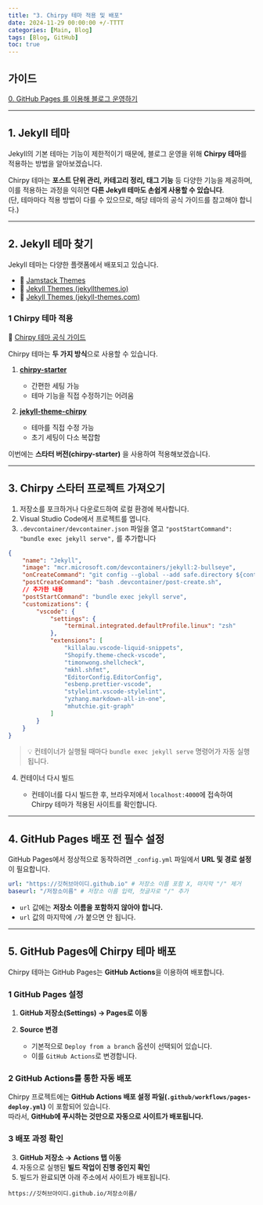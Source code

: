 ```yaml
---
title: "3. Chirpy 테마 적용 및 배포"
date: 2024-11-29 00:00:00 +/-TTTT
categories: [Main, Blog]
tags: [Blog, GitHub]
toc: true
---
```


## 가이드

[0. GitHub Pages 를 이용해 블로그 운영하기](../github-pages-blog-00)

---

## 1. Jekyll 테마

Jekyll의 기본 테마는 기능이 제한적이기 때문에, 블로그 운영을 위해 **Chirpy 테마**를 적용하는 방법을 알아보겠습니다.

Chirpy 테마는 **포스트 단위 관리, 카테고리 정리, 태그 기능** 등 다양한 기능을 제공하며, 이를 적용하는 과정을 익히면 **다른 Jekyll 테마도 손쉽게 사용할 수 있습니다**.  
(단, 테마마다 적용 방법이 다를 수 있으므로, 해당 테마의 공식 가이드를 참고해야 합니다.)

---

## 2. Jekyll 테마 찾기

Jekyll 테마는 다양한 플랫폼에서 배포되고 있습니다.

- 🔗 [Jamstack Themes](https://jamstackthemes.dev/ssg/jekyll/)
- 🔗 [Jekyll Themes (jekyllthemes.io)](https://jekyllthemes.io/)
- 🔗 [Jekyll Themes (jekyll-themes.com)](https://jekyll-themes.com/)

### 1 Chirpy 테마 적용

🔗 [Chirpy 테마 공식 가이드](https://chirpy.cotes.page/posts/getting-started/)

Chirpy 테마는 **두 가지 방식**으로 사용할 수 있습니다.

1. **[chirpy-starter](https://github.com/cotes2020/chirpy-starter)**
    
    - 간편한 세팅 가능
    - 테마 기능을 직접 수정하기는 어려움
    
2. **[jekyll-theme-chirpy](https://github.com/cotes2020/jekyll-theme-chirpy)**
    
    - 테마를 직접 수정 가능
    - 초기 세팅이 다소 복잡함

이번에는 **스타터 버전(chirpy-starter)** 을 사용하여 적용해보겠습니다.

---

## 3. Chirpy 스타터 프로젝트 가져오기

1. 저장소를 포크하거나 다운로드하여 로컬 환경에 복사합니다.
2. Visual Studio Code에서 프로젝트를 엽니다.
3. `.devcontainer/devcontainer.json` 파일을 열고 `"postStartCommand": "bundle exec jekyll serve",` 를 추가합니다

```json
{
	"name": "Jekyll",
	"image": "mcr.microsoft.com/devcontainers/jekyll:2-bullseye",
	"onCreateCommand": "git config --global --add safe.directory ${containerWorkspaceFolder}",
	"postCreateCommand": "bash .devcontainer/post-create.sh",
	// 추가한 내용
	"postStartCommand": "bundle exec jekyll serve",
	"customizations": {
		"vscode": {
			"settings": {
				"terminal.integrated.defaultProfile.linux": "zsh"
			},
			"extensions": [
				"killalau.vscode-liquid-snippets",
				"Shopify.theme-check-vscode",
				"timonwong.shellcheck",
				"mkhl.shfmt",
				"EditorConfig.EditorConfig",
				"esbenp.prettier-vscode",
				"stylelint.vscode-stylelint",
				"yzhang.markdown-all-in-one",
				"mhutchie.git-graph"
			]
		}
	}
}
```

>💡 컨테이너가 실행될 때마다 `bundle exec jekyll serve` 명령어가 자동 실행됩니다.

4. 컨테이너 다시 빌드
	
	- 컨테이너를 다시 빌드한 후, 브라우저에서 `localhost:4000`에 접속하여 Chirpy 테마가 적용된 사이트를 확인합니다.

---

## 4. GitHub Pages 배포 전 필수 설정

GitHub Pages에서 정상적으로 동작하려면 `_config.yml` 파일에서 **URL 및 경로 설정**이 필요합니다.

```yml
url: "https://깃허브아이디.github.io" # 저장소 이름 포함 X, 마지막 "/" 제거 
baseurl: "/저장소이름" # 저장소 이름 입력, 첫글자로 "/" 추가
```

- `url` 값에는 **저장소 이름을 포함하지 않아야 합니다.**
- `url` 값의 마지막에 `/`가 붙으면 안 됩니다.

---

## 5. GitHub Pages에 Chirpy 테마 배포

Chirpy 테마는 GitHub Pages는 **GitHub Actions**을 이용하여 배포합니다.

### 1 GitHub Pages 설정

1. **GitHub 저장소(Settings) → Pages로 이동**
2. **Source 변경**
    
    - 기본적으로 `Deploy from a branch` 옵션이 선택되어 있습니다.
    - 이를 `GitHub Actions`로 변경합니다.

### 2 GitHub Actions를 통한 자동 배포

Chirpy 프로젝트에는 **GitHub Actions 배포 설정 파일(`.github/workflows/pages-deploy.yml`)** 이 포함되어 있습니다.  
따라서, **GitHub에 푸시하는 것만으로 자동으로 사이트가 배포됩니다.**

### 3 배포 과정 확인

3. **GitHub 저장소 → Actions 탭 이동**
4. 자동으로 실행된 **빌드 작업이 진행 중인지 확인**
5. 빌드가 완료되면 아래 주소에서 사이트가 배포됩니다.

```
https://깃허브아이디.github.io/저장소이름/
```
